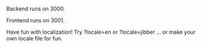 Backend runs on 3000.

Frontend runs on 3001.

Have fun with localization!  Try ?locale=en or ?locale=jibber ... or make your own locale file for fun.
